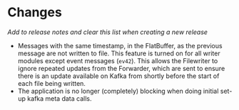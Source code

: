 # Changes

*Add to release notes and clear this list when creating a new release*

- Messages with the same timestamp, in the FlatBuffer, as the previous message are not written to file.
This feature is turned on for all writer modules except event messages (`ev42`). This allows the Filewriter
to ignore repeated updates from the Forwarder, which are sent to ensure there is an update available on Kafka
from shortly before the start of each file being written.
- The application is no longer (completely) blocking when doing initial set-up kafka meta data calls.
